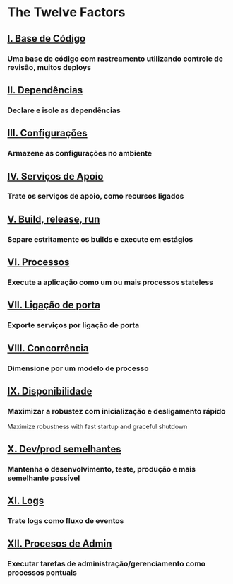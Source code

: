 The Twelve Factors
==================

## [I. Base de Código](/codebase)
### Uma base de código com rastreamento utilizando controle de revisão, muitos deploys

## [II. Dependências](/dependencies)
### Declare e isole as dependências

## [III. Configurações](/config)
### Armazene as configurações no ambiente

## [IV. Serviços de Apoio](/backing-services)
### Trate os serviços de apoio, como recursos ligados

## [V. Build, release, run](/build-release-run)
### Separe estritamente os builds e execute em estágios

## [VI. Processos](/processes)
### Execute a aplicação como um ou mais processos stateless

## [VII. Ligação de porta](/port-binding)
### Exporte serviços por ligação de porta

## [VIII. Concorrência](/concurrency)
### Dimensione por um modelo de processo

## [IX. Disponibilidade](/disposability)
### Maximizar a robustez com inicialização e desligamento rápido
Maximize robustness with fast startup and graceful shutdown

## [X. Dev/prod semelhantes](/dev-prod-parity)
### Mantenha o desenvolvimento, teste, produção e mais semelhante possível

## [XI. Logs](/logs)
### Trate logs como fluxo de eventos

## [XII. Procesos de Admin](/admin-processes)
### Executar tarefas de administração/gerenciamento como processos pontuais
